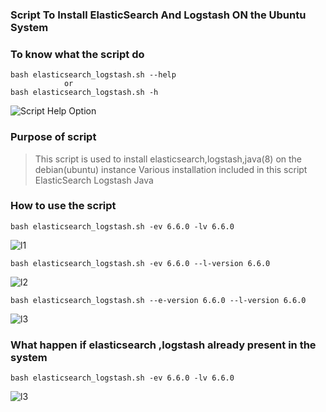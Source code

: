 ### Script To Install ElasticSearch And Logstash ON the Ubuntu System ###


### To know what the script do ##

```
bash elasticsearch_logstash.sh --help
            or
bash elasticsearch_logstash.sh -h
```

![Script Help Option](https://raw.githubusercontent.com/BullHacks3/Scripts/master/ElasticSearch_Logstash_Installation/Images/help_long.png)


### Purpose of script ###
>This script is used to install elasticsearch,logstash,java(8) on the debian(ubuntu) instance
>Various installation included in this script
>ElasticSearch
>Logstash
>Java


### How to use the script

```
bash elasticsearch_logstash.sh -ev 6.6.0 -lv 6.6.0
```
![l1](https://raw.githubusercontent.com/BullHacks3/Scripts/master/ElasticSearch_Logstash_Installation/Images/short_install.png)

```
bash elasticsearch_logstash.sh -ev 6.6.0 --l-version 6.6.0
```
![l2](https://raw.githubusercontent.com/BullHacks3/Scripts/master/ElasticSearch_Logstash_Installation/Images/l1.png)


```
bash elasticsearch_logstash.sh --e-version 6.6.0 --l-version 6.6.0
```
![l3](https://raw.githubusercontent.com/BullHacks3/Scripts/master/ElasticSearch_Logstash_Installation/Images/l2.png)


### What happen if elasticsearch ,logstash already present in the system ###
```
bash elasticsearch_logstash.sh -ev 6.6.0 -lv 6.6.0
```

![l3](https://raw.githubusercontent.com/BullHacks3/Scripts/master/ElasticSearch_Logstash_Installation/Images/l3.png)

